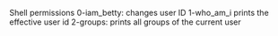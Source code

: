 Shell permissions 
0-iam_betty: changes user ID
1-who_am_i prints the effective user id
2-groups: prints all groups of the current user
